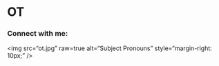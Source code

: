 # OT

<h3 align="left">Connect with me:</h3>

<img
src=“ot.jpg”
raw=true
alt=“Subject Pronouns”
style=“margin-right: 10px;”
/>
